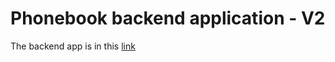 # Phonebook backend application - V2

The backend app is in this [link](https://phonebook-persons-v2.onrender.com/api/persons)
